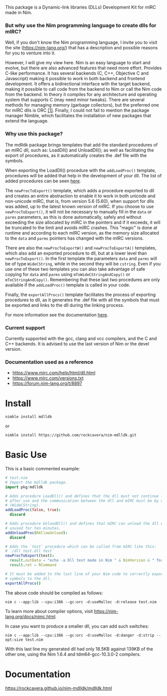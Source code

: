 This package is a Dynamic-link libraries (DLLs) Development Kit for mIRC made in Nim.

### But why use the Nim programming language to create dlls for mIRC?

Well, if you don't know the Nim programming language, I invite you to visit the site (https://nim-lang.org/) that has a description and possible reasons for you to venture into it. 

However, I will give my view here. Nim is an easy language to start and evolve, but there are also advanced features that need more effort. Provides C-like performance. It has several backends (C, C++, Objective C and Javascript) making it possible to work in both backend and frontend development. It offers a bidirectional interface with the target backend, making it possible to call code from the backend to Nim or call the Nim code from the backend. In theory it compiles for any architecture and operating system that supports C (may need minor tweaks). There are several methods for managing memory (garbage collectors), but the preferred one for mIRC dlls is ORC [[1]](https://forum.nim-lang.org/t/8897#58114). Finally, I could not fail to mention the package manager Nimble, which facilitates the installation of new packages that extend the language.

### Why use this package?

The mdlldk package brings templates that add the standard procedures of an mIRC dll, such as: LoadDll() and UnloadDll(); as well as facilitating the export of procedures, as it automatically creates the .def file with the symbols.

When exporting the LoadDll() procedure with the `addLoadProc()` template, procedures will be added that help in the development of your dll. The list of added procedures can be seen [here](https://rockcavera.github.io/nim-mdlldk/mdlldk/onlydocumentation.html#12).

The `newProcToExport()` template, which adds a procedure exported to dll and creates an entire abstraction to enable it to work in both unicode and non-unicode mIRC, that is, from version 5.6 (5.60), when support for dlls was added, up to the latest known version of mIRC. If you choose to use `newProcToExport()`, it will not be necessary to manually fill in the `data` or `parms` parameters, as this is done automatically, safely and without exceeding the size allocated by mIRC in the pointers and if it exceeds, it will be truncated to the limit and avoids mIRC crashes. This "magic" is done at runtime and according to each mIRC version, as the memory size allocated to the `data` and `parms` pointers has changed with the mIRC versions.

There are also the `newProcToExportW()` and `newProcToExportA()` templates, which also add an exported procedure to dll, but at a lower level than `newProcToExport()`. In the first template the parameters `data` and `parms` will be of type `WideCString`, while in the second they will be `cstring`. Even if you use one of these two templates you can also take advantage of safe copying for `data` and `parms` using `mToWideCStringAndCopy()` or `mToCStringAndCopy()`. Remembering that these last two procedures are only available if the `addLoadProc()` template is called in your code.

Finally, the `exportAllProcs()` template facilitates the process of exporting procedures to dll, as it generates the .def file with all the symbols that must be exported and links to the dll during the linking process.

For more information see the documentation [here](https://rockcavera.github.io/nim-mdlldk/mdlldk.html).

### Current support

Currently supported with the gcc, clang and vcc compilers, and the C and C++ backends. It is advised to use the last version of Nim or the devel version.

### Documentation used as a reference

- https://www.mirc.com/help/html/dll.html
- https://www.mirc.com/versions.txt
- https://forum.nim-lang.org/t/8897

# Install
`nimble install mdlldk`

or

`nimble install https://github.com/rockcavera/nim-mdlldk.git`

# Basic Use
This is a basic commented example:
```nim
# test.nim
# Import the mdlldk package.
import pkg/mdlldk

# Adds procedure LoadDll() and defines that the dll must not continue loaded
# after use and the communication between the dll and mIRC must be by unicode
# (WideCString).
addLoadProc(false, true):
  discard

# Adds procedure UnloadDll() and defines that mIRC can unload the dll when it is
# unused for ten minutes.
addUnloadProc(RAllowUnload):
  discard

# Adds the `test` procedure which can be called from mIRC like this:
# `/dll test.dll test`
newProcToExport(test):
  result.outData = "echo -a Dll test made in Nim " & NimVersion & " for mIRC"
  result.ret = RCommand

# It must be added to the last line of your Nim code to correctly export all
# symbols to the dll.
exportAllProcs()
```
The above code should be compiled as follows:

`nim c --app:lib --cpu:i386 --gc:orc -d:useMalloc -d:release test.nim`

To learn more about compiler options, visit https://nim-lang.org/docs/nimc.html.

In case you want to produce a smaller dll, you can add such switches:

`nim c --app:lib --cpu:i386 --gc:orc -d:useMalloc -d:danger -d:strip --opt:size test.nim`

With this last line my generated dll had only 18.5KB against 139KB of the other one, using the Nim 1.6.4 and tdm64-gcc-10.3.0-2 compilers.

# Documentation
https://rockcavera.github.io/nim-mdlldk/mdlldk.html

